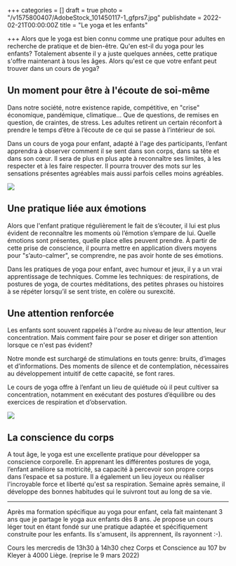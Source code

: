 +++
categories = []
draft = true
photo = "/v1575800407/AdobeStock_101450117-1_gfprs7.jpg"
publishdate = 2022-02-21T00:00:00Z
title = "Le yoga et les enfants"

+++
Alors que le yoga est bien connu comme une pratique pour adultes en recherche de pratique et de bien-être. Qu'en est-il du yoga pour les enfants? Totalement absente il y a juste quelques années, cette pratique s'offre maintenant à tous les âges. Alors qu'est ce que votre enfant peut trouver dans un cours de yoga?

## Un moment pour être à l'écoute de soi-même

Dans notre société, notre existence rapide, compétitive, en "crise" économique, pandémique, climatique... Que de questions, de remises en question, de craintes, de stress. Les adultes retirent un certain réconfort à prendre le temps d’être à l’écoute de ce qui se passe à l’intérieur de soi.

Dans un cours de yoga pour enfant, adapté à l'age des participants, l’enfant apprendra à observer comment il se sent dans son corps, dans sa tête et dans son cœur. Il sera de plus en plus apte à reconnaître ses limites, à les respecter et à les faire respecter. Il pourra trouver des mots sur les sensations présentes agréables mais aussi parfois celles moins agréables.

![](https://res.cloudinary.com/dqu7lbbhg/image/upload/c_scale,dpr_auto,q_70,w_680,f_auto/v1645432225/IMG_3905_twnwia.jpg)

## Une pratique liée aux émotions

Alors que l'enfant pratique régulièrement le fait de s’écouter, il lui est plus évident de reconnaître les moments où l’émotion s’empare de lui. Quelle émotions sont présentes, quelle place elles peuvent prendre. À partir de cette prise de conscience, il pourra mettre en application divers moyens pour "s’auto-calmer", se comprendre, ne pas avoir honte de ses émotions.

Dans les pratiques de yoga pour enfant, avec humour et jeux, il y a un vrai apprentissage de techniques. Comme les techniques: de respirations, de postures de yoga, de courtes méditations, des petites phrases ou histoires à se répéter lorsqu’il se sent triste, en colère ou surexcité.

## Une attention renforcée

Les enfants sont souvent rappelés à l'ordre au niveau de leur attention, leur concentration. Mais comment faire pour se poser et diriger son attention lorsque ce n'est pas évident?

Notre monde est surchargé de stimulations en touts genre: bruits, d’images et d’informations. Des moments de silence et de contemplation, nécessaires au développement intuitif de cette capacité, se font rares.

Le cours de yoga offre à l’enfant un lieu de quiétude où il peut cultiver sa concentration, notamment en exécutant des postures d’équilibre ou des exercices de respiration et d’observation.

![](https://res.cloudinary.com/dqu7lbbhg/image/upload/c_scale,dpr_auto,q_70,w_680,f_auto/v1629496262/AdobeStock_134920437-min_xyqdkc.jpg)

## La conscience du corps

A tout âge, le yoga est une excellente pratique pour développer sa conscience corporelle. En apprenant les différentes postures de yoga, l’enfant améliore sa motricité, sa capacité à percevoir son propre corps dans l’espace et sa posture. Il a également un lieu joyeux ou réaliser l'incroyable force et liberté qu'est sa respiration. Semaine après semaine, il développe des bonnes habitudes qui le suivront tout au long de sa vie.

***

Après ma formation spécifique au yoga pour enfant, cela fait maintenant 3 ans que je partage le yoga aux enfants dès 8 ans. Je propose un cours léger tout en étant fondé sur une pratique adaptée et spécifiquement construite pour les enfants. Ils s'amusent, ils apprennent, ils rayonnent :-).

Cours les mercredis de 13h30 à 14h30 chez Corps et Conscience au 107 bv Kleyer à 4000 Liège. (reprise le 9 mars 2022)